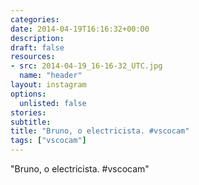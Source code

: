 ```yaml
---
categories:
date: 2014-04-19T16:16:32+00:00
description:
draft: false
resources:
- src: 2014-04-19_16-16-32_UTC.jpg
  name: "header"
layout: instagram
options:
  unlisted: false
stories:
subtitle:
title: "Bruno, o electricista. #vscocam"
tags: ["vscocam"]
---
```


"Bruno, o electricista. #vscocam"
